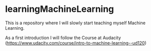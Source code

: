 # learningMachineLearning
This is a repository where I will slowly start teaching myself Machine Learning.

As a first introduction I will follow the Course at Audacity (https://www.udacity.com/course/intro-to-machine-learning--ud120)
